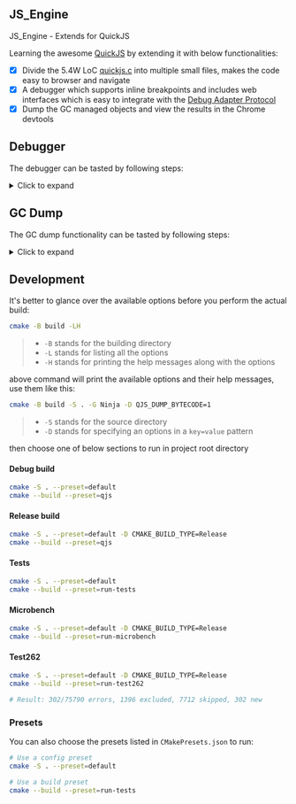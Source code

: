 ## JS_Engine

JS_Engine - Extends for QuickJS

Learning the awesome [QuickJS](https://github.com/bellard/quickjs/blob/2788d71e823b522b178db3b3660ce93689534e6d/quickjs.c) by extending it with below functionalities:

- [x] Divide the 5.4W LoC [quickjs.c](https://github.com/bellard/quickjs) into multiple small files, makes the code easy to browser and navigate
- [x] A debugger which supports inline breakpoints and includes web interfaces which is easy to integrate with the [Debug Adapter Protocol](https://microsoft.github.io/debug-adapter-protocol/)
- [x] Dump the GC managed objects and view the results in the Chrome devtools

## Debugger

The debugger can be tasted by following steps:

<details>
  <summary>Click to expand</summary>

1. Build our SlowJS:

    ```bash
    cmake -S . --preset=default
    cmake --build --preset=qjs
    ```

   the location of the built stuff is `./build/qjs/qjs`

2. Make up a file `tmp_test.js` to test:

    ```js
    function add(a, b) {
      const c = a + b;
      return c;
    }

    function sub(a, b) {
      const c = a - b;
      return c;
    }

    function doSth(a, b) {
      return add(a, b) + sub(a, b);
    }

    print(doSth(1, 2));
    ```

3. Start the debugger:

    ```bash
    ./build/qjs/qjs --debug 8097
    ```

3. Connect to the debugger:

    ```bash
    nc 0.0.0.0 8097
    ```

   We use `nc` to communicate with the debugger server, then we can paste come commands to perform debug

4. Call the debugger to launch a new session:

    ```json
    { "type": "launch", "data": { "file": "./tmp_test.js" } }
    ```

   Paste above json into the `nc` REPL and press `ENTER`

5. Set breakpoints:

    ```json
    {
      "type": "setBreakpoint",
      "data": { "file": "./tmp_test.js", "line": 3, "col": 0 }
    }
    ```

    ```json
    {
      "type": "setBreakpoint",
      "data": { "file": "./tmp_test.js", "line": 8, "col": 0 }
    }
    ```

6. Start to run our test script:

    ```json
    { "type": "run" }
    ```

7. Now the debugger is paused at the first breakpoint, we can list the stack frames:

    ```json
    { "type": "listStackframes" }
    ```

   the output looks like:

    ```json
    {
      "type": "listStackframes",
      "data": [
        {
          "name": "add",
          "file": "./tmp_test.js",
          "line": 1
        },
        {
          "name": "doSth",
          "file": "./tmp_test.js",
          "line": 11
        },
        {
          "name": "<eval>",
          "file": "./tmp_test.js",
          "line": 1
        }
      ]
    }
    ```

8. We can resume the debugger by issuing below command:

    ```json
    { "type": "continue" }
    ```

9. Now the debugger is paused at the second breakpoint, we can print the variable in the topmost stack frame:

    ```json
    { "type": "dumpStackframe", "data": { "i": 0 } }
    ```

   the output looks like:

    ```json
    {
      "type": "dumpStackframe",
      "data": {
        "args": [
          {
            "name": "a",
            "value": 1
          },
          {
            "name": "b",
            "value": 2
          }
        ],
        "vars": [
          {
            "name": "c",
            "value": -1
          }
        ],
        "closure_vars": [],
        "name": "sub",
        "file": "./tmp_test.js",
        "line": 6
      }
    }
    ```

10. We can use the `continue` command resume the debugger again:

    ```json
    { "type": "continue" }
    ```

11. Now the test script is done and the debugger server prints the final results:

    ```bash
    new sess thread is running...
    2
    ```

</details>

## GC Dump

The GC dump functionality can be tasted by following steps:

<details>
  <summary>Click to expand</summary>

1. Build our SlowJS:

    ```bash
    cmake -S . --preset=default
    cmake --build --preset=qjs
    ```

   the location of the built stuff is `./build/qjs/qjs`

2. Make up a file `tmp_test.js` to test:

    ```js
    var o = {
      a: { a1: { a2: 1 } },
      b: { b1: { b2: 1 } },
      c: function () {
        return 1;
      },
      d: new ArrayBuffer((1 << 20) * 50, 0),
      e: new Uint16Array((1 << 20) * 50, 0),
    };

    __js_gcdump_objects();
    print(o); // retain the obj to prevent it from being freed
    ```

3. Run the test script:

    ```bash
    ./build/qjs/qjs tmp_test.js
    ```

4. The output file will have name looks like:

    ```
    Heap.20230318.130209.224.heapsnapshot
    ```
   the filename is in this pattern:

    ```
    Heap.date.time.ms.heapsnapshot
    ```

5. Import the output file into Chrome devtools:

   ![](/docs/imgs/chrome-devtools-load-heap.png)

6. Then we can dig into the heap:

   ![](/docs/imgs/chrome-devtools-heap.png)

</details>

## Development

It's better to glance over the available options before you perform the actual build:

```bash
cmake -B build -LH
```

> - `-B` stands for the building directory
> - `-L` stands for listing all the options
> - `-H` stands for printing the help messages along with the options

above command will print the available options and their help messages, use them like this:

```bash
cmake -B build -S . -G Ninja -D QJS_DUMP_BYTECODE=1
```

> - `-S` stands for the source directory
> - `-D` stands for specifying an options in a `key=value` pattern

then choose one of below sections to run in project root directory

#### Debug build

```bash
cmake -S . --preset=default
cmake --build --preset=qjs
```

#### Release build

```bash
cmake -S . --preset=default -D CMAKE_BUILD_TYPE=Release
cmake --build --preset=qjs
```

#### Tests

```bash
cmake -S . --preset=default
cmake --build --preset=run-tests
```

#### Microbench

```bash
cmake -S . --preset=default -D CMAKE_BUILD_TYPE=Release
cmake --build --preset=run-microbench
```

#### Test262

```bash
cmake -S . --preset=default -D CMAKE_BUILD_TYPE=Release
cmake --build --preset=run-test262

# Result: 302/75790 errors, 1396 excluded, 7712 skipped, 302 new
```

### Presets

You can also choose the presets listed in `CMakePresets.json` to run:

```bash
# Use a config preset
cmake -S . --preset=default

# Use a build preset
cmake --build --preset=run-tests
```
